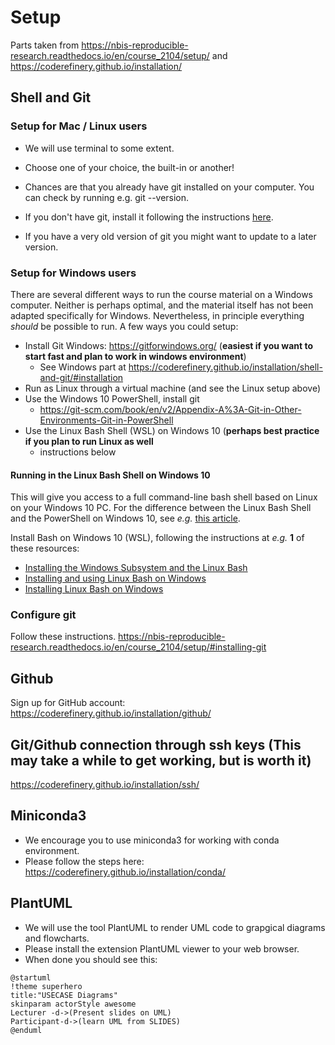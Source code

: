 # Setup
Parts taken from https://nbis-reproducible-research.readthedocs.io/en/course_2104/setup/
 and https://coderefinery.github.io/installation/

## Shell and Git

### Setup for Mac / Linux users
- We will use terminal to some extent.
- Choose one of your choice, the built-in or another!

- Chances are that you already have git installed on your computer. You can check by running e.g. git --version. 
- If you don't have git, install it following the instructions [here](https://git-scm.com/book/en/v2/Getting-Started-Installing-Git). 
- If you have a very old version of git you might want to update to a later version.


### Setup for Windows users

There are several different ways to run the course material on a Windows
computer. Neither is perhaps optimal, and the material itself has not been
adapted specifically for Windows. Nevertheless, in principle everything
*should* be possible to run. A few ways you could setup:

- Install Git Windows: https://gitforwindows.org/ (**easiest if you want to start fast and plan to work in windows environment**)
  - See Windows part at https://coderefinery.github.io/installation/shell-and-git/#installation
- Run as Linux through a virtual machine (and see the Linux setup above)
- Use the Windows 10 PowerShell, install git 
  - https://git-scm.com/book/en/v2/Appendix-A%3A-Git-in-Other-Environments-Git-in-PowerShell
- Use the Linux Bash Shell (WSL) on Windows 10 (**perhaps best practice if you plan to run Linux as well**
  - instructions below 

#### Running in the Linux Bash Shell on Windows 10

This will give you access to a full command-line bash shell based on Linux on your
Windows 10 PC. For the difference between the Linux Bash Shell and the PowerShell on Windows
10, see *e.g.* [this article](
https://searchitoperations.techtarget.com/tip/On-Windows-PowerShell-vs-Bash-comparison-gets-interesting).

Install Bash on Windows 10 (WSL), following the instructions at *e.g.* **1** of these
resources:

- [Installing the Windows Subsystem and the Linux Bash](https://docs.microsoft.com/en-us/windows/wsl/install-win10)
- [Installing and using Linux Bash on Windows](https://www.howtogeek.com/249966/how-to-install-and-use-the-linux-bash-shell-on-windows-10/)
- [Installing Linux Bash on Windows](https://itsfoss.com/install-bash-on-windows/)

### Configure git
Follow these instructions. https://nbis-reproducible-research.readthedocs.io/en/course_2104/setup/#installing-git

## Github
Sign up for GitHub account:
https://coderefinery.github.io/installation/github/

## Git/Github connection through ssh keys (This may take a while to get working, but is worth it)
https://coderefinery.github.io/installation/ssh/

## Miniconda3
- We encourage you to use miniconda3 for working with conda environment.
- Please follow the steps here: https://coderefinery.github.io/installation/conda/

## PlantUML
- We will use the tool PlantUML to render UML code to grapgical diagrams and flowcharts. 
- Please install the extension PlantUML viewer to your web browser.
- When done you should see this:

```plantuml
@startuml
!theme superhero
title:"USECASE Diagrams"
skinparam actorStyle awesome
Lecturer -d->(Present slides on UML)
Participant-d->(learn UML from SLIDES)
@enduml
```
